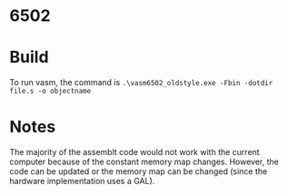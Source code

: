 # 6502

# Build
To run vasm, the command is `.\vasm6502_oldstyle.exe -Fbin -dotdir file.s -o objectname`

# Notes
The majority of the assemblt code would not work with the current computer because of the constant memory map changes.
However, the code can be updated or the memory map can be changed (since the hardware implementation uses a GAL).